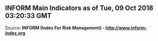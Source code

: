 ## INFORM Main Indicators as of Tue, 09 Oct 2018 03:20:33 GMT

Source: **INFORM (Index For Risk Management) - http://www.inform-index.org**